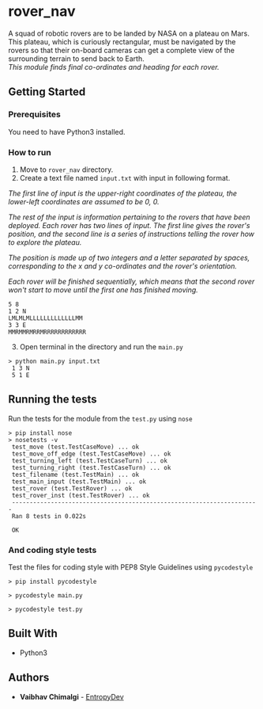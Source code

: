 # rover_nav

A squad of robotic rovers are to be landed by NASA on a plateau on
Mars. This plateau, which is curiously rectangular, must be navigated
by the rovers so that their on-board cameras can get a complete view of
the surrounding terrain to send back to Earth.  
 *This module finds final co-ordinates and heading for each rover.* 

## Getting Started


### Prerequisites

You need to have Python3 installed.

### How to run

1. Move to `rover_nav` directory.
2. Create a text file named `input.txt` with input in following format. 

*The first line of input is the upper-right coordinates of the plateau, the lower-left coordinates are assumed to be 0, 0.*  

*The rest of the input is information pertaining to the rovers that have been deployed. Each rover has two lines of input. The first line gives the rover's position, and the second line is a series of instructions telling the rover how to explore the plateau.*  

 *The position is made up of two integers and a letter separated by spaces, corresponding to the x and y co-ordinates and the rover's orientation.*  
 
 *Each rover will be finished sequentially, which means that the second rover won't start to move until the first one has finished moving.*
```
5 8
1 2 N
LMLMLMLLLLLLLLLLLLLMM
3 3 E
MMRMMRMRRMRRRRRRRRRRRR
```
3. Open terminal in the directory and run the `main.py`

```
> python main.py input.txt  
 1 3 N
 5 1 E
```

## Running the tests

Run the tests for the module from the `test.py` using `nose`

```
> pip install nose  
> nosetests -v  
 test_move (test.TestCaseMove) ... ok
 test_move_off_edge (test.TestCaseMove) ... ok
 test_turning_left (test.TestCaseTurn) ... ok
 test_turning_right (test.TestCaseTurn) ... ok
 test_filename (test.TestMain) ... ok
 test_main_input (test.TestMain) ... ok
 test_rover (test.TestRover) ... ok
 test_rover_inst (test.TestRover) ... ok
 ----------------------------------------------------------------------
 Ran 8 tests in 0.022s

 OK

```

### And coding style tests

Test the files for coding style with PEP8 Style Guidelines using `pycodestyle`

```
> pip install pycodestyle  

> pycodestyle main.py

> pycodestyle test.py
```

## Built With

* Python3

## Authors

* **Vaibhav Chimalgi** - [EntropyDev](https://github.com/EntropyDev)
